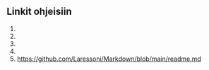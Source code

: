 ## Linkit ohjeisiin  
1.
2.  
3. 
4. 
5. https://github.com/Laressoni/Markdown/blob/main/readme.md  
